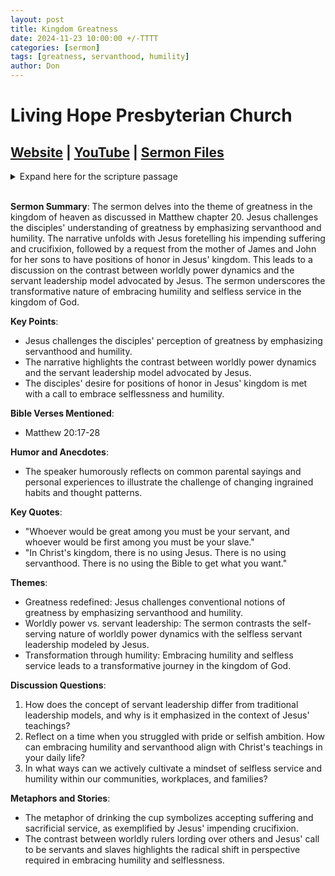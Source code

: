 ```yaml
---
layout: post
title: Kingdom Greatness
date: 2024-11-23 10:00:00 +/-TTTT
categories: [sermon]
tags: [greatness, servanthood, humility]
author: Don
---
```


# Living Hope Presbyterian Church

## [Website](https://www.livinghopepresbyterian.org/) | [YouTube](https://www.youtube.com/@LivingHopePresbyterianChurch) | [Sermon Files](https://github.com/jobian-ai/LHP-Sermons/tree/main/sermons/24-11-23)

<details closed>
  <summary>Expand here for the scripture passage</summary>
<br/><br/><i>Matthew 20: 17 And as Jesus was going up to Jerusalem, he took the twelve disciples aside, and on the way he said to them, 18 “See, we are going up to Jerusalem. And the Son of Man will be delivered over to the chief priests and scribes, and they will condemn him to death 19 and deliver him over to the Gentiles to be mocked and flogged and crucified, and he will be raised on the third day.”
20 Then the mother of the sons of Zebedee came up to him with her sons, and kneeling before him she asked him for something. 21 And he said to her, “What do you want?” She said to him, “Say that these two sons of mine are to sit, one at your right hand and one at your left, in your kingdom.” 22 Jesus answered, “You do not know what you are asking. Are you able to drink the cup that I am to drink?” They said to him, “We are able.” 23 He said to them, “You will drink my cup, but to sit at my right hand and at my left is not mine to grant, but it is for those for whom it has been prepared by my Father.” 24 And when the ten heard it, they were indignant at the two brothers. 25 But Jesus called them to him and said, “You know that the rulers of the Gentiles lord it over them, and their great ones exercise authority over them. 26 It shall not be so among you. But whoever would be great among you must be your servant, 27 and whoever would be first among you must be your slave, 28 even as the Son of Man came not to be served but to serve, and to give his life as a ransom for many.”
<br/><br/></i>
ESV: The Holy Bible, English Standard Version ©2011 Crossway Bibles, a division of Good News Publishers.  All rights reserved.
<br/><br/>
</details>
<br/>

**Sermon Summary**:
The sermon delves into the theme of greatness in the kingdom of heaven as discussed in Matthew chapter 20. Jesus challenges the disciples' understanding of greatness by emphasizing servanthood and humility. The narrative unfolds with Jesus foretelling his impending suffering and crucifixion, followed by a request from the mother of James and John for her sons to have positions of honor in Jesus' kingdom. This leads to a discussion on the contrast between worldly power dynamics and the servant leadership model advocated by Jesus. The sermon underscores the transformative nature of embracing humility and selfless service in the kingdom of God.

**Key Points**:

- Jesus challenges the disciples' perception of greatness by emphasizing servanthood and humility.
- The narrative highlights the contrast between worldly power dynamics and the servant leadership model advocated by Jesus.
- The disciples' desire for positions of honor in Jesus' kingdom is met with a call to embrace selflessness and humility.

**Bible Verses Mentioned**:

- Matthew 20:17-28

**Humor and Anecdotes**:

- The speaker humorously reflects on common parental sayings and personal experiences to illustrate the challenge of changing ingrained habits and thought patterns.

**Key Quotes**:

- "Whoever would be great among you must be your servant, and whoever would be first among you must be your slave."
- "In Christ's kingdom, there is no using Jesus. There is no using servanthood. There is no using the Bible to get what you want."

**Themes**:

- Greatness redefined: Jesus challenges conventional notions of greatness by emphasizing servanthood and humility.
- Worldly power vs. servant leadership: The sermon contrasts the self-serving nature of worldly power dynamics with the selfless servant leadership modeled by Jesus.
- Transformation through humility: Embracing humility and selfless service leads to a transformative journey in the kingdom of God.

**Discussion Questions**:

1. How does the concept of servant leadership differ from traditional leadership models, and why is it emphasized in the context of Jesus' teachings?
2. Reflect on a time when you struggled with pride or selfish ambition. How can embracing humility and servanthood align with Christ's teachings in your daily life?
3. In what ways can we actively cultivate a mindset of selfless service and humility within our communities, workplaces, and families?

**Metaphors and Stories**:

- The metaphor of drinking the cup symbolizes accepting suffering and sacrificial service, as exemplified by Jesus' impending crucifixion.
- The contrast between worldly rulers lording over others and Jesus' call to be servants and slaves highlights the radical shift in perspective required in embracing humility and selflessness.
